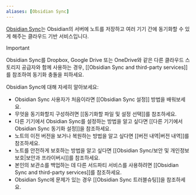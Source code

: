 ```yaml
---
aliases: [Obsidian Sync]
---
```


[Obsidian Sync](https://obsidian.md/sync)는 Obsidian의 서버에 노트를 저장하고 여러 기기 간에 동기화할 수 있게 해주는 클라우드 기반 서비스입니다.

> [!important]
> Obsidian Sync를 Dropbox, Google Drive 또는 OneDrive와 같은 다른 클라우드 스토리지 공급자와 함께 사용하는 경우, [[Obsidian Sync and third-party services]]를 참조하여 동기화 충돌을 피하세요.

Obsidian Sync에 대해 자세히 알아보세요:

- Obsidian Sync 사용자가 처음이라면 [[Obsidian Sync 설정]] 방법을 배워보세요.
- 무엇을 동기화할지 구성하려면 [[동기화할 파일 및 설정 선택]]를 참조하세요.
- 다른 기기에서 Obsidian Sync를 설정하는 방법을 알고 싶다면 [[다른 기기에서 Obsidian Sync 동기화 설정]]을 참조하세요.
- 노트의 이전 버전을 보거나 복원하는 방법을 알고 싶다면 [[버전 내역|버전 내역]]를 참조하세요.
- 노트를 안전하게 보호하는 방법을 알고 싶다면 [[Obsidian Sync/보안 및 개인정보 보호|보안과 프라이버시]]를 참조하세요.
- 본인의 보관소를 백업하는 데 다른 서드파티 서비스를 사용하려면 [[Obsidian Sync and third-party services]]를 참조하세요.
- Obsidian Sync에 문제가 있는 경우 [[Obsidian Sync 트러블슈팅]]을 참조하세요.

